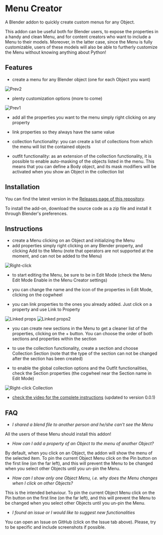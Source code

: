 # Menu Creator
A Blender addon to quickly create custom menus for any Object.

This addon can be useful both for Blender users, to expose the properties in a handy and clean Menu, and for content creators who want to include a Menu to their models. Moreover, in the latter case, since the Menu is fully customizable, users of these models will also be able to furtherly customize the Menu without knowing anything about Python!

## Features
- create a menu for any Blender object (one for each Object you want)

![Prev2](https://i.ibb.co/Dw3sDLH/Eqh-COxv-Xc-AAqd1-H.jpg)

- plenty customization options (more to come)

![Prev1](https://i.ibb.co/mXdrYWg/Eqh-CLG3-Xc-AUYe3v.jpg)

- add all the properties you want to the menu simply right clicking on any property

- link properties so they always have the same value

- collection functionality: you can create a list of collections from which the menu will list the contained objects

- outfit functionality: as an extension of the collection functionality, it is possible to enable auto-masking of the objects listed in the menu. This means that you can define a Body object, and its mask modifiers will be activated when you show an Object in the collection list

## Installation
You can find the latest version in the [Releases page of this repository](https://github.com/Mustard2/MenuCreator/releases).

To install the add-on, download the source code as a zip file and install it through Blender's preferences.

## Instructions
- create a Menu clicking on an Object and initializing the Menu
- add properties simply right clicking on any Blender property, and clicking Add to the Menu (note that operators are not supported at the moment, and can not be added to the Menu)

![Right-click](https://i.ibb.co/V3F2x9w/Eqh-CQo-GXUAE9pad.jpg)

- to start editing the Menu, be sure to be in Edit Mode (check the Menu Edit Mode Enable in the Menu Creator settings)

- you can change the name and the icon of the properties in Edit Mode, clicking on the cogwheel

- you can link properties to the ones you already added. Just click on a property and use Link to Property

![Linked props](https://i.ibb.co/wN929LX/Cattura2.png)
![Linked props2](https://i.ibb.co/HNFVf15/Cattura3.png)

- you can create new sections in the Menu to get a cleaner list of the properties, clicking on the + button. You can choose the order of both sections and properties within the section

- to use the collection functionality, create a section and choose Collection Section (note that the type of the section can not be changed after the section has been created)

- to enable the global collection options and the Outfit functionalities, check the Section properties (the cogwheel near the Section name in Edit Mode)

![Right-click Collection](https://i.ibb.co/7CT96KK/Eqh-CUMKXAAEB36u.jpg)

- [check the video for the complete instructions](https://gofile.io/d/NPrmDS) (updated to version 0.0.1)

## FAQ

- *I shared a blend file to another person and he/she can't see the Menu*

All the users of these Menu should install this addon!

- *How can I add a property of an Object to the menu of another Object?*

By default, when you click on an Object, the addon will show the menu of the selected item. To pin the current Object Menu click on the Pin button on the first line (on the far left), and this will prevent the Menu to be changed when you select other Objects until you un-pin the Menu.

- *How can I show only one Object Menu, i.e. why does the Menu changes when I click on other Objects?*

This is the intended behaviour. To pin the current Object Menu click on the Pin button on the first line (on the far left), and this will prevent the Menu to be changed when you select other Objects until you un-pin the Menu.

- *I found an issue or I would like to suggest new functionalities*

You can open an Issue on GitHub (click on the Issue tab above). Please, try to be specific and include screenshots if possible.
